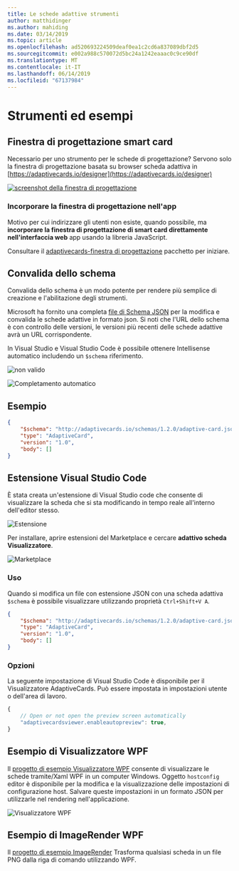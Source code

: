 ```yaml
---
title: Le schede adattive strumenti
author: matthidinger
ms.author: mahiding
ms.date: 03/14/2019
ms.topic: article
ms.openlocfilehash: ad520693224509deaf0ea1c2cd6a837089dbf2d5
ms.sourcegitcommit: e002a988c570072d5bc24a1242eaaac0c9ce90df
ms.translationtype: MT
ms.contentlocale: it-IT
ms.lasthandoff: 06/14/2019
ms.locfileid: "67137984"
---
```

# <a name="tools-and-samples"></a>Strumenti ed esempi

## <a name="card-designer"></a>Finestra di progettazione smart card 

Necessario per uno strumento per le schede di progettazione? Servono solo la finestra di progettazione basata su browser scheda adattiva in [https://adaptivecards.io/designer](https://adaptivecards.io/designer)

[![screenshot della finestra di progettazione](media/tools/designer.jpg)](https://adaptivecards.io/designer)

### <a name="embed-the-designer-into-your-app"></a>Incorporare la finestra di progettazione nell'app

Motivo per cui indirizzare gli utenti non esiste, quando possibile, ma **incorporare la finestra di progettazione di smart card direttamente nell'interfaccia web** app usando la libreria JavaScript. 

Consultare il [adaptivecards-finestra di progettazione](https://npmjs.com/adaptivecards-designer) pacchetto per iniziare.

## <a name="schema-validation"></a>Convalida dello schema

Convalida dello schema è un modo potente per rendere più semplice di creazione e l'abilitazione degli strumenti.

Microsoft ha fornito una completa [file di Schema JSON](http://adaptivecards.io/schemas/1.2.0/adaptive-card.json) per la modifica e convalida le schede adattive in formato json. Si noti che l'URL dello schema è con controllo delle versioni, le versioni più recenti delle schede adattive avrà un URL corrispondente.

In Visual Studio e Visual Studio Code è possibile ottenere Intellisense automatico includendo un `$schema` riferimento.

![non valido](media/tools/invalidjson1.png)

![Completamento automatico](media/tools/autocomplete.png)

## <a name="example"></a>Esempio

```json
{
    "$schema": "http://adaptivecards.io/schemas/1.2.0/adaptive-card.json",
    "type": "AdaptiveCard",
    "version": "1.0",
    "body": []
}
```

## <a name="visual-studio-code-extension"></a>Estensione Visual Studio Code

È stata creata un'estensione di Visual Studio code che consente di visualizzare la scheda che si sta modificando in tempo reale all'interno dell'editor stesso. 

![Estensione](media/tools/vscode-extension.png)

Per installare, aprire estensioni del Marketplace e cercare **adattivo scheda Visualizzatore**.

![Marketplace](media/tools/vscode-extension-marketplace.png)

### <a name="usage"></a>Uso

Quando si modifica un file con estensione JSON con una scheda adattiva `$schema` è possibile visualizzare utilizzando proprietà `Ctrl+Shift+V A`.
```json
{
    "$schema": "http://adaptivecards.io/schemas/1.2.0/adaptive-card.json",
    "type": "AdaptiveCard",
    "version": "1.0",
    "body": []
}
```

### <a name="options"></a>Opzioni

La seguente impostazione di Visual Studio Code è disponibile per il Visualizzatore AdaptiveCards. Può essere impostata in impostazioni utente o dell'area di lavoro.

```js
{
    // Open or not open the preview screen automatically
    "adaptivecardsviewer.enableautopreview": true,
}
```

## <a name="wpf-visualizer-sample"></a>Esempio di Visualizzatore WPF

Il [progetto di esempio Visualizzatore WPF](https://github.com/Microsoft/AdaptiveCards/tree/master/source/dotnet/Samples/WPFVisualizer) consente di visualizzare le schede tramite/Xaml WPF in un computer Windows.  Oggetto `hostconfig` editor è disponibile per la modifica e la visualizzazione delle impostazioni di configurazione host. Salvare queste impostazioni in un formato JSON per utilizzarle nel rendering nell'applicazione.

![Visualizzatore WPF](media/tools/wpfvisualizer.png)

## <a name="wpf-imagerender-sample"></a>Esempio di ImageRender WPF

Il [progetto di esempio ImageRender](https://github.com/Microsoft/AdaptiveCards/tree/master/source/dotnet/Samples/AdaptiveCards.Sample.ImageRender) Trasforma qualsiasi scheda in un file PNG dalla riga di comando utilizzando WPF. 
